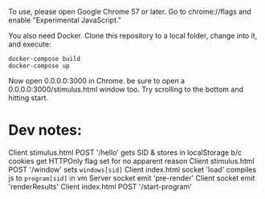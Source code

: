 To use, please open Google Chrome 57 or later. Go to chrome://flags and enable "Experimental JavaScript."

You also need Docker. Clone this repository to a local folder, change into it, and execute:

```
docker-compose build
docker-compose up
```

Now open 0.0.0.0:3000 in Chrome. be sure to open a 0.0.0.0:3000/stimulus.html window too. Try scrolling to the bottom and hitting start.


# Dev notes:
Client stimulus.html POST '/hello'
    gets SID & stores in localStorage b/c cookies get HTTPOnly flag set for no apparent reason
Client stimulus.html POST '/window'
    sets `windows[sid]`
Client index.html socket 'load'
    compiles js to `program[sid]` in vm
Server socket emit 'pre-render'
Client socket emit 'renderResults'
Client index.html POST '/start-program'

